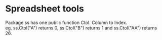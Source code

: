 # Spreadsheet tools

Package ss has one public function CtoI. Column to Index.  
eg. ss.CtoI("A") returns 0, ss.CtoI("B") returns 1 and ss.CtoI("AA") returns 26.
